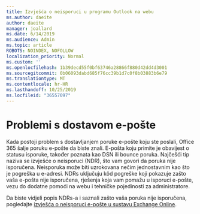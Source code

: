 ```yaml
---
title: Izvješća o neisporuci u programu Outlook na webu
ms.author: daeite
author: daeite
manager: joallard
ms.date: 6/14/2019
ms.audience: Admin
ms.topic: article
ROBOTS: NOINDEX, NOFOLLOW
localization_priority: Normal
ms.custom: ''
ms.openlocfilehash: 1b39decd55f0bf63746a28866f880d42dd4d3001
ms.sourcegitcommit: 0b06093dabd685f76cc39b1d7c0f8b03883b6e79
ms.translationtype: MT
ms.contentlocale: hr-HR
ms.lasthandoff: 10/25/2019
ms.locfileid: "36557097"
---
```

# <a name="issues-with-email-delivery"></a>Problemi s dostavom e-pošte

Kada postoji problem s dostavljanjem poruke e-pošte koju ste poslali, Office 365 šalje poruku e-pošte da biste znali. E-pošta koju primite je obavijest o statusu isporuke, također poznata kao DSN ili bounce poruka. Najčešći tip naziva se izvješće o neisporuci (NDR), što vam govori da poruka nije isporučena. Neisporuka može biti uzrokovana nečim jednostavnim kao što je pogreška u e-adresi. NDRs uključuju kôd pogreške koji pokazuje zašto vaša e-pošta nije isporučena, rješenja koja vam pomažu u isporuci e-pošte, vezu do dodatne pomoći na webu i tehničke pojedinosti za administratore.

Da biste vidjeli popis NDRs-a i saznali zašto vaša poruka nije isporučena, pogledajte [izvješća o neisporuci e-pošte u sustavu Exchange Online](https://docs.microsoft.com/exchange/mail-flow-best-practices/non-delivery-reports-in-exchange-online/non-delivery-reports-in-exchange-online).